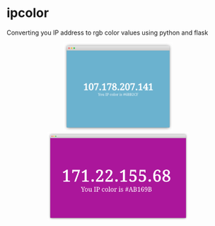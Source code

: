 # ipcolor
Converting you IP address to rgb color values using python and flask

<p float="left" align="middle">
  <img src="browsershot.png" height="200" />
  <img src="browsershot2.png" height="200" />
</p>

